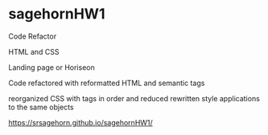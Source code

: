 # sagehornHW1
Code Refactor

HTML and CSS

Landing page or Horiseon

Code refactored with reformatted HTML and semantic tags

reorganized CSS with tags in order and reduced rewritten style applications to the same objects

https://srsagehorn.github.io/sagehornHW1/
